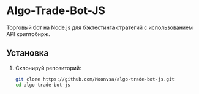 # Algo-Trade-Bot-JS

Торговый бот на Node.js для бэктестинга стратегий с использованием API криптобирж.

## Установка
1. Склонируй репозиторий:
   ```bash
   git clone https://github.com/Moonvsa/algo-trade-bot-js.git
   cd algo-trade-bot-js